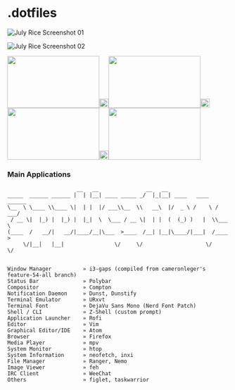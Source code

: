 # .dotfiles

![July Rice Screenshot 01](https://user-images.githubusercontent.com/28808441/43039687-01b5a094-8d33-11e8-98f1-e0a3c118dae4.png)

![July Rice Screenshot 02](https://user-images.githubusercontent.com/28808441/43039698-398bb260-8d33-11e8-917c-67add2de7ebf.png)

<img src="https://user-images.githubusercontent.com/28808441/43039698-398bb260-8d33-11e8-917c-67add2de7ebf.png" width="209" height="118" /><img src="https://upload.wikimedia.org/wikipedia/commons/c/ca/1x1.png" width="21" height="21" /><img src="https://user-images.githubusercontent.com/28808441/43039698-398bb260-8d33-11e8-917c-67add2de7ebf.png" width="209" height="118" /><img src="https://upload.wikimedia.org/wikipedia/commons/c/ca/1x1.png" width="21" height="21" /><img src="https://user-images.githubusercontent.com/28808441/43039698-398bb260-8d33-11e8-917c-67add2de7ebf.png" width="209" height="118" /><img src="https://upload.wikimedia.org/wikipedia/commons/c/ca/1x1.png" width="21" height="21" /><img src="https://user-images.githubusercontent.com/28808441/43039698-398bb260-8d33-11e8-917c-67add2de7ebf.png" width="209" height="118" />

### Main Applications
```
                      __   __               __   __                      
_____  ______ ______ |  | |__| ____ _____ _/  |_|__| ____   ____   ______
\__  \ \____ \\____ \|  | |  |/ ___\\__  \\   __\  |/  _ \ /    \ /  ___/
 / __ \|  |_) |  |_) |  |_|  \  \___ / __ \|  | |  (  (_) )   |  \\___ \
(____  /   __/|   __/|____/__|\___  >____  /__| |__|\____/|___|  /____  >
     \/|__|   |__|                \/     \/                    \/     \/


Window Manager          » i3-gaps (compiled from cameronleger's feature-54-all branch)
Status Bar              » Polybar
Compositor              » Compton
Notification Daemon     » Dunst, Dunstify
Terminal Emulator       » URxvt
Terminal Font           » DejaVu Sans Mono (Nerd Font Patch)
Shell / CLI             » Z-Shell (custom prompt)
Application Launcher    » Rofi
Editor                  » Vim
Graphical Editor/IDE    » Atom
Browser                 » Firefox
Media Player            » mpv
System Monitor          » htop
System Information      » neofetch, inxi
File Manager            » Ranger, Nemo
Image Viewer            » feh
IRC Client              » WeeChat
Others                  » figlet, taskwarrior
```

<!-- system info: neofetch, inxi -->
<!-- zsh theme/prompt: custom, terminal font: dejavu sans mono nerdfont,  -->

<!-- disclaimer about high resolution and install script -->

<!-- Keybinds -->
<!-- notes on functionality (ctrl-t) -->
<!-- credits section -->
